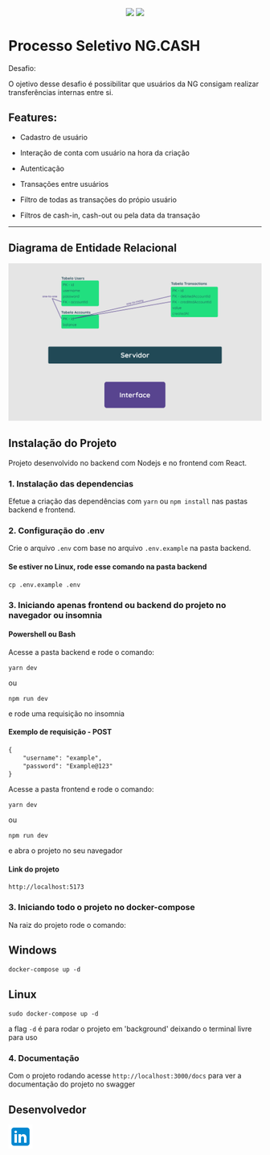 <p align="center">
<img src="https://img.shields.io/badge/nodejs-18.11.9-blue">
<img src="https://img.shields.io/badge/reactjs-18.2.0-blue">
</p>

# Processo Seletivo NG.CASH

Desafio:

O ojetivo desse desafio é possibilitar que usuários da NG consigam realizar transferências internas entre si.

## Features:

- Cadastro de usuário

- Interação de conta com usuário na hora da criação

- Autenticação

- Transações entre usuários

- Filtro de todas as transações do própio usuário

- Filtros de cash-in, cash-out ou pela data da transação

---

## Diagrama de Entidade Relacional

<img src="./frontend/src/assets/digrama.png">

## Instalação do Projeto

Projeto desenvolvido no backend com Nodejs e no frontend com React.

### 1. Instalação das dependencias

Efetue a criação das dependências com `yarn` ou `npm install` nas pastas backend e frontend.

### 2. Configuração do .env

Crie o arquivo `.env` com base no arquivo `.env.example` na pasta backend.

#### Se estiver no Linux, rode esse comando na pasta backend

```
cp .env.example .env
```

### 3. Iniciando apenas frontend ou backend do projeto no navegador ou insomnia

#### Powershell ou Bash

Acesse a pasta backend e rode o comando:

```
yarn dev
```

ou

```
npm run dev
```

e rode uma requisição no insomnia

#### Exemplo de requisição - POST

```
{
    "username": "example",
    "password": "Example@123"
}
```

Acesse a pasta frontend e rode o comando:

```
yarn dev
```

ou

```
npm run dev
```

e abra o projeto no seu navegador

#### Link do projeto

```
http://localhost:5173
```

### 3. Iniciando todo o projeto no docker-compose

Na raiz do projeto rode o comando:

## Windows

```
docker-compose up -d
```

## Linux

```
sudo docker-compose up -d
```

a flag `-d` é para rodar o projeto em 'background' deixando o terminal livre para uso

### 4. Documentação

Com o projeto rodando acesse `http://localhost:3000/docs` para ver a documentação do projeto no swagger

## Desenvolvedor

<a href="https://www.linkedin.com/in/rodrigo-de-jesus-silva">
    <img src="frontend/src/assets/icons8-linkedin-48.png" />
</a>
